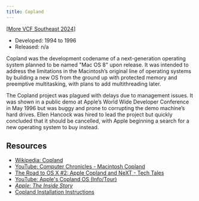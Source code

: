```yaml
---
title: Copland
---
```


[[More VCF Southeast 2024]](/computers/vcfse2024)

- Developed: 1994 to 1996
- Released: n/a

Copland was the development codename of a next-generation operating system planned to be named "Mac OS 8" upon release. It was intended to address the limitations in the Macintosh’s original line of operating systems by building a new OS from the ground up with protected memory and preemptive multitasking, with plans to add multithreading later.

The Copland project was plagued with delays due to management issues. It was shown in a public demo at Apple’s World Wide Developer Conference in May 1996 but was buggy and prone to corrupting the demo machine’s hard drives. Ellen Hancock was hired to lead the project but quickly concluded that it should be cancelled, with Apple beginning a search for a new operating system to buy instead.

## Resources

- [Wikipedia: Copland](<https://en.wikipedia.org/wiki/Copland_(operating_system)>)
- [YouTube: Computer Chronicles - Macintosh Copland](https://www.youtube.com/watch?v=SBRKzJMS6Uw)
- [The Road to OS X #2: Apple Copland and NeXT - Tech Tales](https://overcast.fm/+wCpzWVZXA)
- [YouTube: Apple's Copland OS (Info/Tour)](https://youtu.be/9VpTu5c8I_w)
- [_Apple: The Inside Story_](https://www.amazon.com/Apple-Intrigue-Egomania-Business-Blunders/dp/0812928512/ref=sr_1_1?crid=3S7U8JZ9GSQ&dib=eyJ2IjoiMSJ9.tPTQPHQh2yRMOR3BuPRpnzFbOsmoAq9_KF4OedClNS3xMOFTKJr0tXShV7zHX1-O22vI5MmDXWqyfkYVPGAvb8J8VzoAESQtxptTQlL8kZ2PzQVL3a6CLil3j_kNqtUuCQwzg-FtukBydYFgh9HriayC70dFPGtizb33eaCy4WSHSmTOh6OzD9OoTAn1TproVRjBrOFMe4to-zotrq1fvkfhvLjicSBY5RZDD5EoatgnRWjOK8hWuBoXLUuF_emHOS7UCYO6Cuit4br1QfMPtr9bv680TFbxeV-4oe9LiOM.x2V2n7eDRbzSjCRf5Kt47i0NxcRZ-PU7pYwvE5UqubY&dib_tag=se&keywords=apple+inside+story&qid=1720894920&sprefix=apple+inside+stor%2Caps%2C228&sr=8-1)
- [Copland Installation Instructions](https://wiki.preterhuman.net/Apple_Copland)
